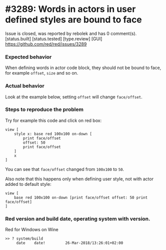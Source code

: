 
#3289: Words in actors in user defined styles are bound to face
================================================================================
Issue is closed, was reported by rebolek and has 0 comment(s).
[status.built] [status.tested] [type.review] [GUI]
<https://github.com/red/red/issues/3289>

### Expected behavior

When defining words in actor code block, they should not be bound to face, for example `offset`, `size` and so on.

### Actual behavior

Look at the example below, setting `offset` will change `face/offset`.

### Steps to reproduce the problem

Try for example this code and click on red box:
```
view [
    style x: base red 100x100 on-down [
        print face/offset 
        offset: 50 
        print face/offset
    ] 
    x
]
```

You can see that `face/offset` changed from `100x100` to `50`.

Also note that this happens only when defining user style, not with actor added to default style:
```
view [
    base red 100x100 on-down [print face/offset offset: 50 print face/offset]
]
```

### Red version and build date, operating system with version.

Red for Windows on Wine

```
>> ? system/build
     date    date!         26-Mar-2018/13:26:01+02:00
```


